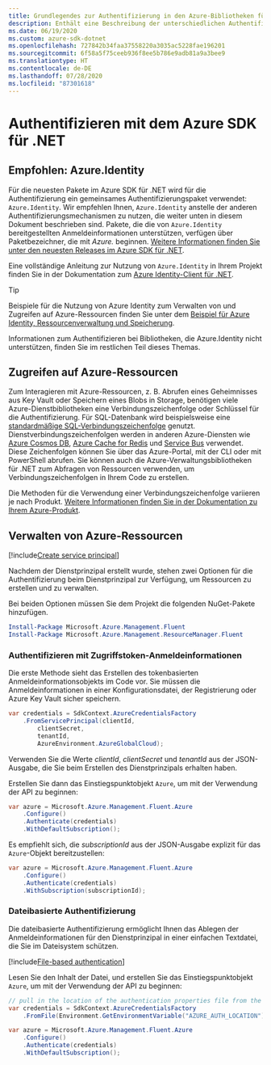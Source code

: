 ```yaml
---
title: Grundlegendes zur Authentifizierung in den Azure-Bibliotheken für .NET
description: Enthält eine Beschreibung der unterschiedlichen Authentifizierungsmöglichkeiten mit dem Azure SDK für .NET.
ms.date: 06/19/2020
ms.custom: azure-sdk-dotnet
ms.openlocfilehash: 727842b34faa37558220a3035ac5228fae196201
ms.sourcegitcommit: 6f58a5f75ceeb936f8ee5b786e9adb81a9a3bee9
ms.translationtype: HT
ms.contentlocale: de-DE
ms.lasthandoff: 07/28/2020
ms.locfileid: "87301618"
---
```

# <a name="authenticate-with-the-azure-sdk-for-net"></a>Authentifizieren mit dem Azure SDK für .NET

## <a name="recommended-azureidentity"></a>Empfohlen: Azure.Identity

Für die neuesten Pakete im Azure SDK für .NET wird für die Authentifizierung ein gemeinsames Authentifizierungspaket verwendet: `Azure.Identity`. Wir empfehlen Ihnen, `Azure.Identity` anstelle der anderen Authentifizierungsmechanismen zu nutzen, die weiter unten in diesem Dokument beschrieben sind. Pakete, die die von `Azure.Identity` bereitgestellten Anmeldeinformationen unterstützen, verfügen über Paketbezeichner, die mit *Azure.* beginnen. [Weitere Informationen finden Sie unter den neuesten Releases im Azure SDK für .NET](https://azure.github.io/azure-sdk/releases/latest/index.html#net).

Eine vollständige Anleitung zur Nutzung von `Azure.Identity` in Ihrem Projekt finden Sie in der Dokumentation zum [Azure Identity-Client für .NET](/dotnet/api/overview/azure/identity-readme).

> [!TIP]
> Beispiele für die Nutzung von Azure Identity zum Verwalten von und Zugreifen auf Azure-Ressourcen finden Sie unter dem [Beispiel für Azure Identity, Ressourcenverwaltung und Speicherung](/samples/dotnet/samples/azure-identity-resource-management-storage/).

Informationen zum Authentifizieren bei Bibliotheken, die Azure.Identity nicht unterstützen, finden Sie im restlichen Teil dieses Themas.

## <a name="access-azure-resources"></a>Zugreifen auf Azure-Ressourcen

Zum Interagieren mit Azure-Ressourcen, z. B. Abrufen eines Geheimnisses aus Key Vault oder Speichern eines Blobs in Storage, benötigen viele Azure-Dienstbibliotheken eine Verbindungszeichenfolge oder Schlüssel für die Authentifizierung. Für SQL-Datenbank wird beispielsweise eine [standardmäßige SQL-Verbindungszeichenfolge](https://docs.microsoft.com/azure/azure-sql/database/connect-query-dotnet-core) genutzt. Dienstverbindungszeichenfolgen werden in anderen Azure-Diensten wie [Azure Cosmos DB](/azure/cosmos-db/), [Azure Cache for Redis](/azure/azure-cache-for-redis/cache-dotnet-how-to-use-azure-redis-cache) und [Service Bus](/azure/service-bus-messaging/service-bus-dotnet-get-started-with-queues) verwendet. Diese Zeichenfolgen können Sie über das Azure-Portal, mit der CLI oder mit PowerShell abrufen. Sie können auch die Azure-Verwaltungsbibliotheken für .NET zum Abfragen von Ressourcen verwenden, um Verbindungszeichenfolgen in Ihrem Code zu erstellen.

Die Methoden für die Verwendung einer Verbindungszeichenfolge variieren je nach Produkt. [Weitere Informationen finden Sie in der Dokumentation zu Ihrem Azure-Produkt](/azure/?product=featured).

## <a name="manage-azure-resources"></a>Verwalten von Azure-Ressourcen

[!include[Create service principal](includes/create-sp.md)]

Nachdem der Dienstprinzipal erstellt wurde, stehen zwei Optionen für die Authentifizierung beim Dienstprinzipal zur Verfügung, um Ressourcen zu erstellen und zu verwalten.

Bei beiden Optionen müssen Sie dem Projekt die folgenden NuGet-Pakete hinzufügen.

```powershell
Install-Package Microsoft.Azure.Management.Fluent
Install-Package Microsoft.Azure.Management.ResourceManager.Fluent
```

### <a name="authenticate-with-token-credentials"></a>Authentifizieren mit Zugriffstoken-Anmeldeinformationen

Die erste Methode sieht das Erstellen des tokenbasierten Anmeldeinformationsobjekts im Code vor. Sie müssen die Anmeldeinformationen in einer Konfigurationsdatei, der Registrierung oder Azure Key Vault sicher speichern.

```csharp
var credentials = SdkContext.AzureCredentialsFactory
    .FromServicePrincipal(clientId,
        clientSecret,
        tenantId,
        AzureEnvironment.AzureGlobalCloud);
```

Verwenden Sie die Werte *clientId*, *clientSecret* und *tenantId* aus der JSON-Ausgabe, die Sie beim Erstellen des Dienstprinzipals erhalten haben.

Erstellen Sie dann das Einstiegspunktobjekt `Azure`, um mit der Verwendung der API zu beginnen:

```csharp
var azure = Microsoft.Azure.Management.Fluent.Azure
    .Configure()
    .Authenticate(credentials)
    .WithDefaultSubscription();
```

Es empfiehlt sich, die *subscriptionId* aus der JSON-Ausgabe explizit für das `Azure`-Objekt bereitzustellen:

```csharp
var azure = Microsoft.Azure.Management.Fluent.Azure
    .Configure()
    .Authenticate(credentials)
    .WithSubscription(subscriptionId);
```

### <a name="file-based-authentication"></a><a name="mgmt-file"></a>Dateibasierte Authentifizierung

Die dateibasierte Authentifizierung ermöglicht Ihnen das Ablegen der Anmeldeinformationen für den Dienstprinzipal in einer einfachen Textdatei, die Sie im Dateisystem schützen.

[!include[File-based authentication](includes/file-based-auth.md)]

Lesen Sie den Inhalt der Datei, und erstellen Sie das Einstiegspunktobjekt `Azure`, um mit der Verwendung der API zu beginnen:

```csharp
// pull in the location of the authentication properties file from the environment
var credentials = SdkContext.AzureCredentialsFactory
    .FromFile(Environment.GetEnvironmentVariable("AZURE_AUTH_LOCATION"));

var azure = Microsoft.Azure.Management.Fluent.Azure
    .Configure()
    .Authenticate(credentials)
    .WithDefaultSubscription();
```
